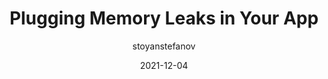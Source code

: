---
author: stoyanstefanov
date: 2021-12-04
permalink: false
publisher: perfplanet
tags:
  - performance
  - memory
target_url: https://calendar.perfplanet.com/2021/plugging-memory-leaks-in-your-app/
title: Plugging Memory Leaks in Your App
---